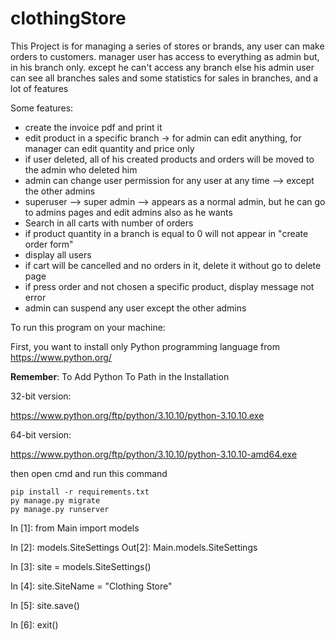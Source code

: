 # clothingStore



This Project is for managing a series of stores or brands, any user can make orders to customers. manager user has access to everything as admin but, in his branch only. except he can't access any branch else his admin user can see all branches sales and some statistics for sales in branches, and a lot of features



Some features:



- create the invoice pdf and print it
- edit product in a specific branch -> for admin can edit anything, for manager can edit quantity and price only
- if user deleted, all of his created products and orders will be moved to the admin who deleted him
- admin can change user permission for any user at any time --> except the other admins
- superuser --> super admin --> appears as a normal admin, but he can go to admins pages and edit admins also as he wants
- Search in all carts with number of orders
- if product quantity in a branch is equal to 0 will not appear in "create order form"
- display all users
- if cart will be cancelled and no orders in it, delete it without go to delete page
- if press order and not chosen a specific product, display message not error
- admin can suspend any user except the other admins



To run this program on your machine:



First, you want to install only Python programming language from https://www.python.org/



**Remember**: To Add Python To Path in the Installation



32-bit version:

https://www.python.org/ftp/python/3.10.10/python-3.10.10.exe



64-bit version:

https://www.python.org/ftp/python/3.10.10/python-3.10.10-amd64.exe





then open cmd and run this command

```
pip install -r requirements.txt
py manage.py migrate
py manage.py runserver
```







In [1]: from Main import models

In [2]: models.SiteSettings
Out[2]: Main.models.SiteSettings

In [3]: site = models.SiteSettings()

In [4]: site.SiteName = "Clothing Store"

In [5]: site.save()

In [6]: exit()
